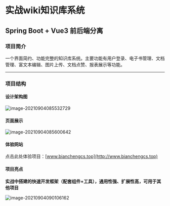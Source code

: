 # 实战wiki知识库系统

## Spring Boot + Vue3 前后端分离

### 项目简介

一个界面简约、功能完整的知识库系统。主要功能有用户登录、电子书管理、文档管理、富文本编辑、图片上传、文档点赞、报表展示等功能。


------

### 项目结构

#### 设计架构图

![image-20210904085532729](https://i.loli.net/2021/09/04/WbxrqFTKCNMkzB9.png)

#### 页面展示

![image-20210904085600642](https://i.loli.net/2021/09/04/ikoWqXT7saQfg4l.png)

#### 体验网站

点击此处体验项目：[www.bianchengcs.top](http://www.bianchengcs.top)

#### 项目亮点

**实战中搭建的快速开发框架（配套组件+工具），通用性强、扩展性高，可用于其他项目**

![image-20210904090106162](https://i.loli.net/2021/09/04/CGlfhaYKMpNTdZH.png)

